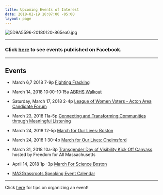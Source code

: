 ```yaml
---
title: Upcoming Events of Interest
date: 2018-02-19 10:07:00 -05:00
layout: page
---
```


![5D9A5596-20180120-865ea0.jpg](/uploads/5D9A5596-20180120-865ea0.jpg)

---

### Click [here](https://www.facebook.com/pg/IndivisibleActon/events/?ref=page_internal) to see events published on Facebook.

---

## Events

* March 6,7 2018 7-9p [Fighting Fracking](https://www.facebook.com/events/185745502024493/)


* March 14, 2018 10:00-10:15a  [ABRHS Walkout](https://actionnetwork.org/events/abrhs-walkout)


* Saturday, March 17, 2018 2-4p
  [League of Women Voters - Acton Area Candidate Forum](http://www.lwv-aa.org)


* March 23, 2018 11a-5p [Connecting and Transforming Communities through Meaningful Listening](https://www.eventbrite.com/e/youth-on-boardlisteningworks-training-connecting-transforming-communities-through-meaningful-tickets-43712638679)


* March 24, 2018 12-5p [March for Our Lives: Boston](https://www.facebook.com/events/1607397545975790/)


* March 24, 2018 1:30-4p [March for Our Lives: Chelmsford](https://www.facebook.com/events/172568543525779/)


* March 31, 2018 10a-3p [Transgender Day of Visibility Kick Off Canvass](https://www.facebook.com/events/1982782898606105/) hosted by Freedom for All Massachusetts


* April 14, 2018 1p -3p [March For Science Boston](https://www.facebook.com/events/189078908364928/)


* [MA3Grassroots Speaking Event Calendar](https://www.ma3grassroots.com/event-calendar)

---

Click [here](http://www.indivisibleacton.org/events/organize-an-event.html) for tips on organizing an event!